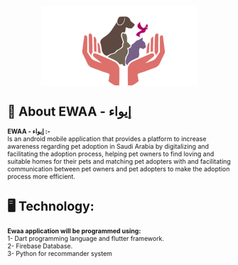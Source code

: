 <p align="center">
<img src ="images/Picture1.png" alt="Ewaa" height="180" >
</p>


# 🌟 About EWAA - إيواء

**EWAA - إيواء :-** <br/>
Is an android mobile application that provides a platform to increase awareness regarding pet adoption in Saudi Arabia by digitalizing and facilitating the adoption process, helping pet owners to find loving and suitable homes for their pets and matching pet adopters with and facilitating communication between pet owners and pet adopters to make the adoption process more efficient.
<br/>

# 🖥️ Technology:

**Ewaa application will be programmed using:** <br/>
1- Dart programming language and flutter framework.<br/>
2- Firebase Database.<br/>
3- Python for recommander system<br/>
